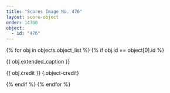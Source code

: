 ```yaml
---
title: "Scores Image No. 476"
layout: score-object
order: 14760
object:
  - id: "476"
---
```


{% for obj in objects.object_list %}
{% if obj.id == object[0].id %}

{{ obj.extended_caption }}

{{ obj.credit }} {.object-credit}

{% endif %}
{% endfor %}
